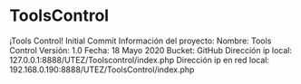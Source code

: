# ToolsControl
¡Tools Control!
Initial Commit
    Información del proyecto:
        Nombre: Tools Control
        Versión: 1.0
        Fecha: 18 Mayo 2020
        Bucket: GitHub
        Dirección ip local: 127.0.0.1:8888/UTEZ/Toolscontrol/index.php
        Dirección ip en red local: 192.168.0.190:8888/UTEZ/ToolsControl/index.php
        